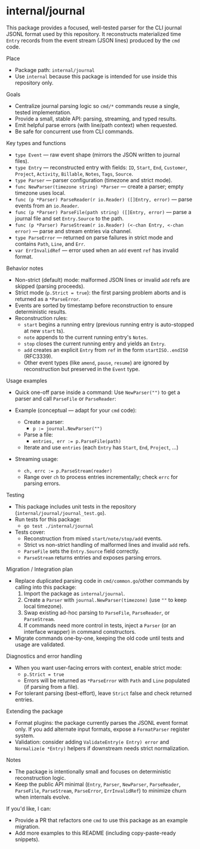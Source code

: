 # internal/journal

This package provides a focused, well-tested parser for the CLI journal JSONL format used by this repository.
It reconstructs materialized time `Entry` records from the event stream (JSON lines) produced by the `cmd` code.

Place
- Package path: `internal/journal`
- Use `internal` because this package is intended for use inside this repository only.

Goals
- Centralize journal parsing logic so `cmd/*` commands reuse a single, tested implementation.
- Provide a small, stable API: parsing, streaming, and typed results.
- Emit helpful parse errors (with line/path context) when requested.
- Be safe for concurrent use from CLI commands.

Key types and functions
- `type Event` — raw event shape (mirrors the JSON written to journal files).
- `type Entry` — reconstructed entry with fields: `ID`, `Start`, `End`, `Customer`, `Project`, `Activity`, `Billable`, `Notes`, `Tags`, `Source`.
- `type Parser` — parser configuration (timezone and strict mode).
- `func NewParser(timezone string) *Parser` — create a parser; empty timezone uses local.
- `func (p *Parser) ParseReader(r io.Reader) ([]Entry, error)` — parse events from an `io.Reader`.
- `func (p *Parser) ParseFile(path string) ([]Entry, error)` — parse a journal file and set `Entry.Source` to the path.
- `func (p *Parser) ParseStream(r io.Reader) (<-chan Entry, <-chan error)` — parse and stream entries via channel.
- `type ParseError` — returned on parse failures in strict mode and contains `Path`, `Line`, and `Err`.
- `var ErrInvalidRef` — error used when an `add` event `ref` has invalid format.

Behavior notes
- Non-strict (default) mode: malformed JSON lines or invalid `add` refs are skipped (parsing proceeds).
- Strict mode (`p.Strict = true`): the first parsing problem aborts and is returned as a `*ParseError`.
- Events are sorted by timestamp before reconstruction to ensure deterministic results.
- Reconstruction rules:
  - `start` begins a running entry (previous running entry is auto-stopped at new `start` ts).
  - `note` appends to the current running entry's `Notes`.
  - `stop` closes the current running entry and yields an `Entry`.
  - `add` creates an explicit `Entry` from `ref` in the form `startISO..endISO` (RFC3339).
  - Other event types (like `amend`, `pause`, `resume`) are ignored by reconstruction but preserved in the `Event` type.

Usage examples
- Quick one-off parse inside a command:
Use `NewParser("")` to get a parser and call `ParseFile` or `ParseReader`:
- Example (conceptual — adapt for your `cmd` code):
  - Create a parser:
    - `p := journal.NewParser("")`
  - Parse a file:
    - `entries, err := p.ParseFile(path)`
  - Iterate and use `entries` (each `Entry` has `Start`, `End`, `Project`, ...)

- Streaming usage:
  - `ch, errc := p.ParseStream(reader)`
  - Range over `ch` to process entries incrementally; check `errc` for parsing errors.

Testing
- This package includes unit tests in the repository (`internal/journal/journal_test.go`).
- Run tests for this package:
  - `go test ./internal/journal`
- Tests cover:
  - Reconstruction from mixed `start/note/stop/add` events.
  - Strict vs non-strict handling of malformed lines and invalid `add` refs.
  - `ParseFile` sets the `Entry.Source` field correctly.
  - `ParseStream` returns entries and exposes parsing errors.

Migration / Integration plan
- Replace duplicated parsing code in `cmd/common.go`/other commands by calling into this package:
  1. Import the package as `internal/journal`.
  2. Create a `Parser` with `journal.NewParser(timezone)` (use `""` to keep local timezone).
  3. Swap existing ad-hoc parsing to `ParseFile`, `ParseReader`, or `ParseStream`.
  4. If commands need more control in tests, inject a `Parser` (or an interface wrapper) in command constructors.
- Migrate commands one-by-one, keeping the old code until tests and usage are validated.

Diagnostics and error handling
- When you want user-facing errors with context, enable strict mode:
  - `p.Strict = true`
  - Errors will be returned as `*ParseError` with `Path` and `Line` populated (if parsing from a file).
- For tolerant parsing (best-effort), leave `Strict` false and check returned entries.

Extending the package
- Format plugins: the package currently parses the JSONL event format only. If you add alternate input formats, expose a `FormatParser` register system.
- Validation: consider adding `ValidateEntry(e Entry) error` and `Normalize(e *Entry)` helpers if downstream needs strict normalization.

Notes
- The package is intentionally small and focuses on deterministic reconstruction logic.
- Keep the public API minimal (`Entry`, `Parser`, `NewParser`, `ParseReader`, `ParseFile`, `ParseStream`, `ParseError`, `ErrInvalidRef`) to minimize churn when internals evolve.

If you'd like, I can:
- Provide a PR that refactors one `cmd` to use this package as an example migration.
- Add more examples to this README (including copy-paste-ready snippets).
